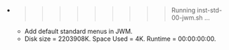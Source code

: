 * >>>>>>>>> Running inst-std-00-jwm.sh ...
  * Add default standard menus in JWM.
  * Disk size = 2203908K. Space Used = 4K. Runtime = 00:00:00:00.
